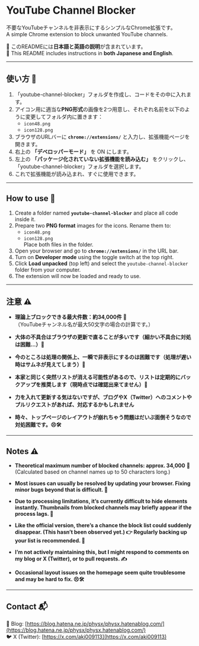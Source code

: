 # YouTube Channel Blocker

不要なYouTubeチャンネルを非表示にするシンプルなChrome拡張です。  
A simple Chrome extension to block unwanted YouTube channels.

📖 このREADMEには**日本語と英語の説明**が含まれています。  
📖 This README includes instructions in **both Japanese and English**.

---

## 使い方 🚀

1. 「youtube-channel-blocker」フォルダを作成し、コードをその中に入れます。  
2. アイコン用に適当な**PNG形式**の画像を2つ用意し、それぞれ名前を以下のように変更してフォルダ内に置きます：  
   - `icon48.png`  
   - `icon128.png`  
3. ブラウザのURLバーに **`chrome://extensions/`** と入力し、拡張機能ページを開きます。  
4. 右上の **「デベロッパーモード」** を ON にします。  
5. 左上の **「パッケージ化されていない拡張機能を読み込む」** をクリックし、「youtube-channel-blocker」フォルダを選択します。  
6. これで拡張機能が読み込まれ、すぐに使用できます。

---

## How to use 🚀

1. Create a folder named **`youtube-channel-blocker`** and place all code inside it.  
2. Prepare two **PNG format** images for the icons. Rename them to:  
   - `icon48.png`  
   - `icon128.png`  
   Place both files in the folder.  
3. Open your browser and go to **`chrome://extensions/`** in the URL bar.  
4. Turn on **Developer mode** using the toggle switch at the top right.  
5. Click **Load unpacked** (top left) and select the `youtube-channel-blocker` folder from your computer.  
6. The extension will now be loaded and ready to use.

---

## 注意 ⚠️

- **理論上ブロックできる最大件数：約34,000件** 🧮  
  （YouTubeチャンネル名が最大50文字の場合の計算です。）  

- **大体の不具合はブラウザの更新で直ることが多いです（細かい不具合に対処は困難…）🔧**  

- **今のところは処理の関係上、一瞬で非表示にするのは困難です（処理が遅い時はサムネが見えてしまう）🙈**  

- **本家と同じく突然リストが消える可能性があるので、リストは定期的にバックアップを推奨します（現時点では確認出来てません）💾**  

- **力を入れて更新する気はないですが、ブログやX（Twitter）へのコメントやプルリクエストがあれば、対応するかもしれません**  

- **時々、トップページのレイアウトが崩れちゃう問題はだいぶ面倒そうなので対処困難です。😣🛠️**  

---

## Notes ⚠️

- **Theoretical maximum number of blocked channels: approx. 34,000** 🧮  
  (Calculated based on channel names up to 50 characters long.)  

- **Most issues can usually be resolved by updating your browser. Fixing minor bugs beyond that is difficult. 🔧**  

- **Due to processing limitations, it’s currently difficult to hide elements instantly. Thumbnails from blocked channels may briefly appear if the process lags. 🙈**  

- **Like the official version, there’s a chance the block list could suddenly disappear. (This hasn’t been observed yet.) 👉 Regularly backing up your list is recommended. 💾**  

- **I’m not actively maintaining this, but I might respond to comments on my blog or X (Twitter), or to pull requests. ✍️**  

- **Occasional layout issues on the homepage seem quite troublesome and may be hard to fix. 😣🛠️**

---

## Contact 📬

📘 Blog: [https://blog.hatena.ne.jp/physx/physx.hatenablog.com/](https://blog.hatena.ne.jp/physx/physx.hatenablog.com/)  
🐦 X (Twitter): [https://x.com/aki009113](https://x.com/aki009113)
